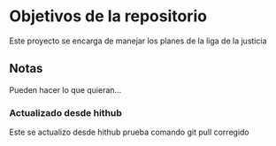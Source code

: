 # Objetivos de la repositorio

Este proyecto se encarga de manejar los planes de la liga de la justicia


## Notas
Pueden hacer lo que quieran...

### Actualizado desde hithub
Este se actualizo desde hithub
 prueba comando git pull corregido
